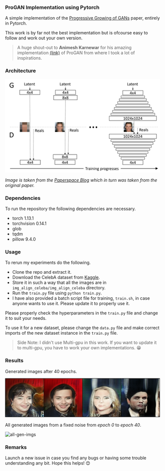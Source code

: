 ### ProGAN Implementation using Pytorch ###

A simple implementation of the [Progressive Growing of GANs](https://arxiv.org/pdf/1710.10196.pdf) paper, entirely in Pytorch.

This work is by far not the best implementation but is ofcourse easy to follow and work out your own version. 

> A huge shout-out to **Animesh Karnewar** for his amazing implementation [(link)](https://github.com/akanimax/pro_gan_pytorch) of ProGAN from where I took a lot of inspirations.


### Architecture ###

![ProGAN Architecture](progan_architecture.png)

*_Image is taken from the [Paperspace Blog](https://blog.paperspace.com/progan/) which in turn was taken from the original paper_.*

### Dependencies ###

To run the repository the following dependencies are necessary. 
- torch 1.13.1
- torchvision 0.14.1
- glob
- tqdm
- pillow 9.4.0

### Usage ###

To rerun my experiments do the following.
- Clone the repo and extract it.
- Download the CelebA dataset from [Kaggle](https://www.kaggle.com/datasets/jessicali9530/celeba-dataset/data).
- Store it in such a way that all the images are in `img_align_celeba/img_align_celeba` directory.
- Run the `train.py` file using `python train.py`.
- I have also provided a batch script file for training, `train.sh`, in case anyone wants to use it. Please update it to properly use it.

Please properly check the hyperparameters in the `train.py` file and change it to suit your needs. 

To use it for a new dataset, please change the `data.py` file and make correct imports of the new dataset instance in the `train.py` file.

> Side Note: I didn't use Multi-gpu in this work. If you want to update it to multi-gpu, you have to work your own implementations. :grin:

### Results ###

Generated images after 40 epochs.

![epoch-40-image](results/fake_images-39.png)

All generated images from a fixed noise from *epoch 0* to *epoch 40*.

![all-gen-imgs](results/results.gif)

### Remarks ###

Launch a new issue in case you find any bugs or having some trouble understanding any bit. Hope this helps! :blush: